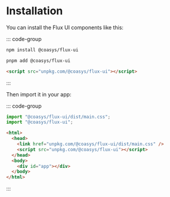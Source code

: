 # Installation

You can install the Flux UI components like this:

::: code-group

```bash [npm]
npm install @coasys/flux-ui
```

```bash [pnpm]
pnpm add @coasys/flux-ui
```

```html [cdn]
<script src="unpkg.com/@coasys/flux-ui"></script>
```

:::

Then import it in your app:

::: code-group

```js [bundler]
import "@coasys/flux-ui/dist/main.css";
import "@coasys/flux-ui";
```

```html [cdn]
<html>
  <head>
    <link href="unpkg.com/@coasys/flux-ui/dist/main.css" />
    <script src="unpkg.com/@coasys/flux-ui"></script>
  </head>
  <body>
    <div id="app"></div>
  </body>
</html>
```

:::
